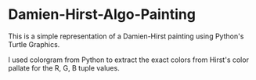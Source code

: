 # Damien-Hirst-Algo-Painting

This is a simple representation of a Damien-Hirst painting using Python's Turtle Graphics.

I used colorgram from Python to extract the exact colors from Hirst's color pallate for the R, G, B tuple values. 

